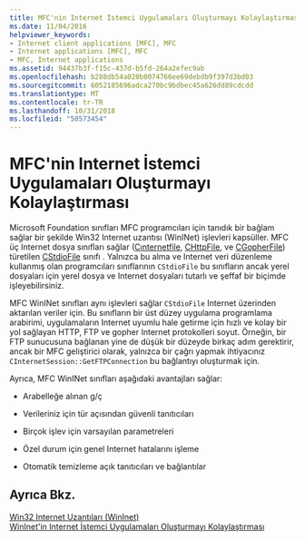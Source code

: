 ```yaml
---
title: MFC'nin Internet İstemci Uygulamaları Oluşturmayı Kolaylaştırması
ms.date: 11/04/2016
helpviewer_keywords:
- Internet client applications [MFC], MFC
- Internet applications [MFC], MFC
- MFC, Internet applications
ms.assetid: 94437b3f-f15c-437d-b5fd-264a2efec9ab
ms.openlocfilehash: b288db54a020b0074766ee69debdb9f397d3bd03
ms.sourcegitcommit: 6052185696adca270bc9bdbec45a626dd89cdcdd
ms.translationtype: MT
ms.contentlocale: tr-TR
ms.lasthandoff: 10/31/2018
ms.locfileid: "50573454"
---
```

# <a name="how-mfc-makes-it-easier-to-create-internet-client-applications"></a>MFC'nin Internet İstemci Uygulamaları Oluşturmayı Kolaylaştırması

Microsoft Foundation sınıfları MFC programcıları için tanıdık bir bağlam sağlar bir şekilde Win32 Internet uzantısı (WinINet) işlevleri kapsüller. MFC üç Internet dosya sınıfları sağlar ([Cınternetfile](../mfc/reference/cinternetfile-class.md), [CHttpFile](../mfc/reference/chttpfile-class.md), ve [CGopherFile](../mfc/reference/cgopherfile-class.md)) türetilen [CStdioFile](../mfc/reference/cstdiofile-class.md) sınıfı . Yalnızca bu alma ve Internet veri düzenleme kullanmış olan programcıları sınıflarının `CStdioFile` bu sınıfların ancak yerel dosyaları için yerel dosya ve Internet dosyaları tutarlı ve şeffaf bir biçimde işleyebilirsiniz.

MFC WinINet sınıfları aynı işlevleri sağlar `CStdioFile` Internet üzerinden aktarılan veriler için. Bu sınıfların bir üst düzey uygulama programlama arabirimi, uygulamaların Internet uyumlu hale getirme için hızlı ve kolay bir yol sağlayan HTTP, FTP ve gopher Internet protokolleri soyut. Örneğin, bir FTP sunucusuna bağlanan yine de düşük bir düzeyde birkaç adım gerektirir, ancak bir MFC geliştirici olarak, yalnızca bir çağrı yapmak ihtiyacınız `CInternetSession::GetFTPConnection` bu bağlantıyı oluşturmak için.

Ayrıca, MFC WinINet sınıfları aşağıdaki avantajları sağlar:

- Arabelleğe alınan g/ç

- Verileriniz için tür açısından güvenli tanıtıcıları

- Birçok işlev için varsayılan parametreleri

- Özel durum için genel Internet hatalarını işleme

- Otomatik temizleme açık tanıtıcıları ve bağlantılar

## <a name="see-also"></a>Ayrıca Bkz.

[Win32 Internet Uzantıları (WinInet)](../mfc/win32-internet-extensions-wininet.md)<br/>
[WinInet'in Internet İstemci Uygulamaları Oluşturmayı Kolaylaştırması](../mfc/how-wininet-makes-it-easier-to-create-internet-client-applications.md)

